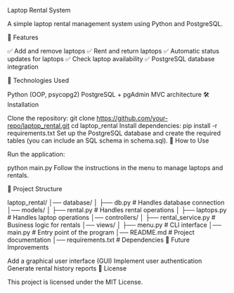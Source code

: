 Laptop Rental System

A simple laptop rental management system using Python and PostgreSQL.

📌 Features

✅ Add and remove laptops
✅ Rent and return laptops
✅ Automatic status updates for laptops
✅ Check laptop availability
✅ PostgreSQL database integration

🔧 Technologies Used

Python (OOP, psycopg2)
PostgreSQL + pgAdmin
MVC architecture
🛠 Installation

Clone the repository:
git clone https://github.com/your-repo/laptop_rental.git
cd laptop_rental
Install dependencies:
pip install -r requirements.txt
Set up the PostgreSQL database and create the required tables (you can include an SQL schema in schema.sql).
🚀 How to Use

Run the application:

python main.py
Follow the instructions in the menu to manage laptops and rentals.

📂 Project Structure

laptop_rental/
│── database/
│   ├── db.py           # Handles database connection
│── models/
│   ├── rental.py       # Handles rental operations
│   ├── laptops.py      # Handles laptop operations
│── controllers/
│   ├── rental_service.py # Business logic for rentals
│── views/
│   ├── menu.py         # CLI interface
│── main.py             # Entry point of the program
│── README.md           # Project documentation
│── requirements.txt    # Dependencies
📝 Future Improvements

Add a graphical user interface (GUI)
Implement user authentication
Generate rental history reports
📜 License

This project is licensed under the MIT License.
